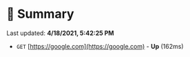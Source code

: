 # 📖 Summary
Last updated: **4/18/2021, 5:42:25 PM**

- `GET` [https://google.com](https://google.com) - **Up** (162ms)
